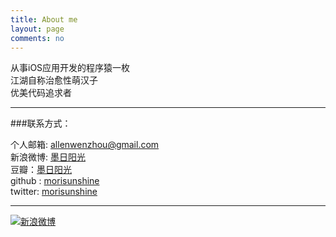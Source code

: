```yaml
---
title: About me
layout: page
comments: no
---
```

   	
从事iOS应用开发的程序猿一枚   
江湖自称治愈性萌汉子   
优美代码追求者   

----

###联系方式：        

个人邮箱: [allenwenzhou@gmail.com](mailto:allenwenzhou@gmail.com)     
新浪微博: [墨日阳光](http://weibo.com/u/1626743220)	 
豆瓣：[墨日阳光](http://www.douban.com/people/39009519/)    
github : [morisunshine](https://github.com/morisunshine)        
twitter: [morisunshine](https://twitter.com/morisunshine)

----


[![新浪微博](http://service.t.sina.com.cn/widget/qmd/1626743220/f78fbcd2/1.png)](http://weibo.com/u/1626743220?s=6uyXnP)
